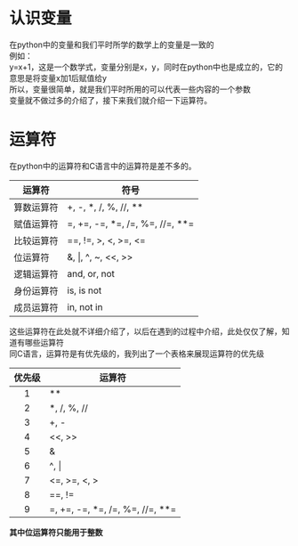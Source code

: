# 认识变量
在python中的变量和我们平时所学的数学上的变量是一致的  
例如：  
y=x+1，这是一个数学式，变量分别是x，y，同时在python中也是成立的，它的意思是将变量x加1后赋值给y  
所以，变量很简单，就是我们平时所用的可以代表一些内容的一个参数  
变量就不做过多的介绍了，接下来我们就介绍一下运算符。  

# 运算符
在python中的运算符和C语言中的运算符是差不多的。  

|    运算符   |符号             |
|------------|------------------------------------|
|    算数运算符   |+, -, *, /, %, //, **               |
|赋值运算符       |=, +=, -=, *=, /=, %=, //=, **=     |
|比较运算符      |==, !=, >, <, >=, <= |
|位运算符        |&, &#124;, ^, ~, <<, >> |
|逻辑运算符       |and, or, not    |
|身份运算符       |is, is not   |
|成员运算符       |in, not in    |

这些运算符在此处就不详细介绍了，以后在遇到的过程中介绍，此处仅仅了解，知道有哪些运算符  
同C语言，运算符是有优先级的，我列出了一个表格来展现运算符的优先级  

|    优先级   |运算符            |
|:-:|------------------------------------|
|1          |**|
|2             |*, /, %, //|
|3            |+, -|
|4            |<<, >>|
|5           | &|
|6          | ^, &#124;|
|7           | <=, >=, <, >|
|8              | ==, !=|
|9               | =, +=, -=, *=, /=, %=, //=, **=|

**其中位运算符只能用于整数**
